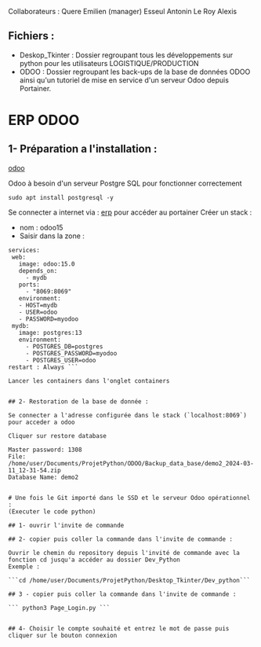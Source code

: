 Collaborateurs : Quere Emilien (manager)
                Esseul Antonin
                Le Roy Alexis

## Fichiers :

- Deskop_Tkinter : Dossier regroupant tous les développements sur python pour les utilisateurs LOGISTIQUE/PRODUCTION
- ODOO  : Dossier regroupant les back-ups de la base de données ODOO ainsi qu'un tutoriel de mise en service d'un serveur Odoo depuis Portainer.

# ERP ODOO

## 1- Préparation a l'installation :

[odoo](https://www.odoo.com/documentation/15.0/fr/administration/install/packages.html)

Odoo à besoin d'un serveur Postgre SQL pour fonctionner correctement

 ```sudo apt install postgresql -y```

Se connecter a internet via : [erp](http://localhost:9000/#!/home) pour accéder au portainer
Créer un stack : 
- nom : odoo15
- Saisir dans la zone :

  
 ```version: '2'
services:
  web:
    image: odoo:15.0
    depends_on:
      - mydb
    ports:
      - "8069:8069"
    environment:
    - HOST=mydb
    - USER=odoo
    - PASSWORD=myodoo
  mydb:
    image: postgres:13
    environment:
      - POSTGRES_DB=postgres
      - POSTGRES_PASSWORD=myodoo
      - POSTGRES_USER=odoo
restart : Always ```

Lancer les containers dans l'onglet containers


## 2- Restoration de la base de donnée :

Se connecter a l'adresse configurée dans le stack (`localhost:8069`) pour acceder a odoo

Cliquer sur restore database

Master password: 1308
File: /home/user/Documents/ProjetPython/ODOO/Backup_data_base/demo2_2024-03-11_12-31-54.zip
Database Name: demo2


# Une fois le Git importé dans le SSD et le serveur Odoo opérationnel :
(Executer le code python)
 
## 1- ouvrir l'invite de commande

## 2- copier puis coller la commande dans l'invite de commande :

Ouvrir le chemin du repository depuis l'invité de commande avec la fonction cd jusqu'a accéder au dossier Dev_Python
Exemple : 

```cd /home/user/Documents/ProjetPython/Desktop_Tkinter/Dev_python```
 
## 3 - copier puis coller la commande dans l'invite de commande :  
 
``` python3 Page_Login.py ```

 
## 4- Choisir le compte souhaité et entrez le mot de passe puis cliquer sur le bouton connexion


